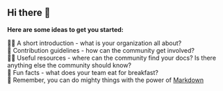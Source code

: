 ## Hi there 👋


**Here are some ideas to get you started:**</br>

🙋‍♀️ A short introduction - what is your organization all about?</br>
🌈 Contribution guidelines - how can the community get involved?</br>
👩‍💻 Useful resources - where can the community find your docs? Is there anything else the community should know?</br>
🍿 Fun facts - what does your team eat for breakfast?</br>
🧙 Remember, you can do mighty things with the power of [Markdown](https://docs.github.com/github/writing-on-github/getting-started-with-writing-and-formatting-on-github/basic-writing-and-formatting-syntax)</br>

